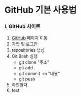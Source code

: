 # GitHub 기본 사용법

### I. GitHub 사이트
1. [GitHub](github.com/) 페이지 이동
2. 가입 및 로그인
3. repositories 생성
4. Git Bash 실행
     - git clone "주소"
     - git add .
     - git commit -m "내용"
     - git push
5. 확인한다.
6. test